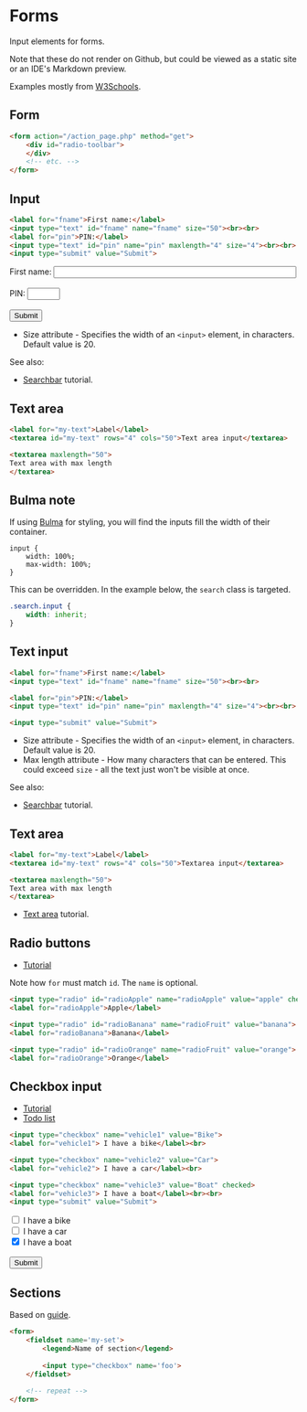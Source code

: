 # Forms

Input elements for forms. 

Note that these do not render on Github, but could be viewed as a static site or an IDE's Markdown preview.

Examples mostly from [W3Schools](https://www.w3schools.com).


## Form

```html
<form action="/action_page.php" method="get">
    <div id="radio-toolbar">
    </div>
    <!-- etc. -->
</form>
```


## Input

```html
<label for="fname">First name:</label>
<input type="text" id="fname" name="fname" size="50"><br><br>
<label for="pin">PIN:</label>
<input type="text" id="pin" name="pin" maxlength="4" size="4"><br><br>
<input type="submit" value="Submit">
```

<label for="fname">First name:</label>
<input type="text" id="fname" name="fname" size="50"><br><br>
<label for="pin">PIN:</label>
<input type="text" id="pin" name="pin" maxlength="4" size="4"><br><br>
<input type="submit" value="Submit">


- Size attribute - Specifies the width of an `<input>` element, in characters. Default value is 20.

See also:

- [Searchbar](https://www.w3schools.com/howto/howto_css_searchbar.asp) tutorial.


## Text area

```html
<label for="my-text">Label</label>
<textarea id="my-text" rows="4" cols="50">Text area input</textarea>

<textarea maxlength="50">
Text area with max length
</textarea>
```

## Bulma note

If using [Bulma](https://bulma.io) for styling, you will find the inputs fill the width of their container.

```
input {
    width: 100%;
    max-width: 100%;
}
```

This can be overridden. In the example below, the `search` class is targeted.

```css
.search.input {
    width: inherit;
}
```


## Text input

```html
<label for="fname">First name:</label>
<input type="text" id="fname" name="fname" size="50"><br><br>

<label for="pin">PIN:</label>
<input type="text" id="pin" name="pin" maxlength="4" size="4"><br><br>

<input type="submit" value="Submit">
```

- Size attribute - Specifies the width of an `<input>` element, in characters. Default value is 20.
- Max length attribute - How many characters that can be entered. This could exceed `size` - all the text just won't be visible at once.

See also:

- [Searchbar](https://www.w3schools.com/howto/howto_css_searchbar.asp) tutorial.

## Text area

```html
<label for="my-text">Label</label>
<textarea id="my-text" rows="4" cols="50">Textarea input</textarea>

<textarea maxlength="50">
Text area with max length
</textarea>
```

- [Text area](https://www.w3schools.com/tags/tag_textarea.asp) tutorial.


## Radio buttons

- [Tutorial](https://www.w3schools.com/tags/att_input_type_radio.asp)

Note how `for` must match `id`. The `name` is optional.

```html
<input type="radio" id="radioApple" name="radioApple" value="apple" checked>
<label for="radioApple">Apple</label>

<input type="radio" id="radioBanana" name="radioFruit" value="banana">
<label for="radioBanana">Banana</label>

<input type="radio" id="radioOrange" name="radioFruit" value="orange">
<label for="radioOrange">Orange</label>
```


## Checkbox input

- [Tutorial](https://www.w3schools.com/tags/att_input_type_checkbox.asp)
- [Todo list](https://www.w3schools.com/howto/howto_js_todolist.asp)

```html
<input type="checkbox" name="vehicle1" value="Bike">
<label for="vehicle1"> I have a bike</label><br>

<input type="checkbox" name="vehicle2" value="Car">
<label for="vehicle2"> I have a car</label><br>

<input type="checkbox" name="vehicle3" value="Boat" checked>
<label for="vehicle3"> I have a boat</label><br><br>
<input type="submit" value="Submit">
```

<input type="checkbox" name="vehicle1" value="Bike">
<label for="vehicle1"> I have a bike</label><br>

<input type="checkbox" name="vehicle2" value="Car">
<label for="vehicle2"> I have a car</label><br>

<input type="checkbox" name="vehicle3" value="Boat" checked>
<label for="vehicle3"> I have a boat</label><br><br>
<input type="submit" value="Submit">


## Sections

Based on [guide](https://html.com/forms/).

```html
<form>
    <fieldset name='my-set'>
        <legend>Name of section</legend>
        
        <input type="checkbox" name='foo'>
    </fieldset>
    
    <!-- repeat -->
</form>
```
